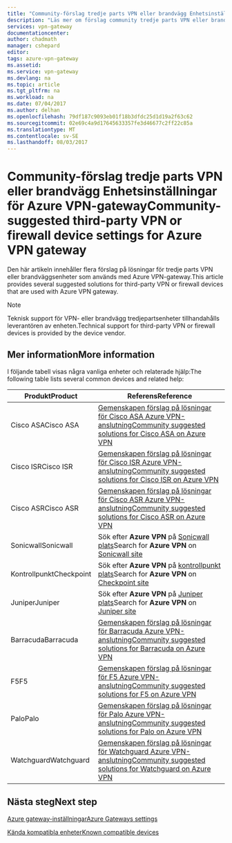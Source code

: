 ```yaml
---
title: "Community-förslag tredje parts VPN eller brandvägg Enhetsinställningar för Azure VPN-gateway | Microsoft Docs"
description: "Läs mer om förslag community tredje parts VPN eller brandvägg Enhetsinställningar för Azure VPN-gateway."
services: vpn-gateway
documentationcenter: 
author: chadmath
manager: cshepard
editor: 
tags: azure-vpn-gateway
ms.assetid: 
ms.service: vpn-gateway
ms.devlang: na
ms.topic: article
ms.tgt_pltfrm: na
ms.workload: na
ms.date: 07/04/2017
ms.author: delhan
ms.openlocfilehash: 79df187c9093eb01f18b3dfdc25d1d19a2f63c62
ms.sourcegitcommit: 02e69c4a9d17645633357fe3d46677c2ff22c85a
ms.translationtype: MT
ms.contentlocale: sv-SE
ms.lasthandoff: 08/03/2017
---
```

# <a name="community-suggested-third-party-vpn-or-firewall-device-settings-for-azure-vpn-gateway"></a><span data-ttu-id="e7b26-103">Community-förslag tredje parts VPN eller brandvägg Enhetsinställningar för Azure VPN-gateway</span><span class="sxs-lookup"><span data-stu-id="e7b26-103">Community-suggested third-party VPN or firewall device settings for Azure VPN gateway</span></span>

<span data-ttu-id="e7b26-104">Den här artikeln innehåller flera förslag på lösningar för tredje parts VPN eller brandväggsenheter som används med Azure VPN-gateway.</span><span class="sxs-lookup"><span data-stu-id="e7b26-104">This article provides several suggested solutions for third-party VPN or firewall devices that are used with Azure VPN gateway.</span></span>

> [!Note]
> <span data-ttu-id="e7b26-105">Teknisk support för VPN- eller brandvägg tredjepartsenheter tillhandahålls leverantören av enheten.</span><span class="sxs-lookup"><span data-stu-id="e7b26-105">Technical support for third-party VPN or firewall devices is provided by the device vendor.</span></span> 

## <a name="more-information"></a><span data-ttu-id="e7b26-106">Mer information</span><span class="sxs-lookup"><span data-stu-id="e7b26-106">More information</span></span>

<span data-ttu-id="e7b26-107">I följande tabell visas några vanliga enheter och relaterade hjälp:</span><span class="sxs-lookup"><span data-stu-id="e7b26-107">The following table lists several common devices and related help:</span></span>

|<span data-ttu-id="e7b26-108">Produkt</span><span class="sxs-lookup"><span data-stu-id="e7b26-108">Product</span></span>    |<span data-ttu-id="e7b26-109">Referens</span><span class="sxs-lookup"><span data-stu-id="e7b26-109">Reference</span></span>                                                |
|-----------|-----------------------------------------------------------|
|<span data-ttu-id="e7b26-110">Cisco ASA</span><span class="sxs-lookup"><span data-stu-id="e7b26-110">Cisco ASA</span></span>  |[<span data-ttu-id="e7b26-111">Gemenskapen förslag på lösningar för Cisco ASA Azure VPN-anslutning</span><span class="sxs-lookup"><span data-stu-id="e7b26-111">Community suggested solutions for Cisco ASA on Azure VPN</span></span>](https://search.cisco.com/search?query=%22Azure%20VPN%22%20ASA&locale=enUS&tab=Cisco)   |
|<span data-ttu-id="e7b26-112">Cisco ISR</span><span class="sxs-lookup"><span data-stu-id="e7b26-112">Cisco ISR</span></span>  |[<span data-ttu-id="e7b26-113">Gemenskapen förslag på lösningar för Cisco ISR Azure VPN-anslutning</span><span class="sxs-lookup"><span data-stu-id="e7b26-113">Community suggested solutions for Cisco ISR on Azure VPN</span></span>](https://search.cisco.com/search?query=%22Azure%20VPN%22%20ISR&locale=enUS&tab=Cisco)   |
|<span data-ttu-id="e7b26-114">Cisco ASR</span><span class="sxs-lookup"><span data-stu-id="e7b26-114">Cisco ASR</span></span>  |[<span data-ttu-id="e7b26-115">Gemenskapen förslag på lösningar för Cisco ASR Azure VPN-anslutning</span><span class="sxs-lookup"><span data-stu-id="e7b26-115">Community suggested solutions for Cisco ASR on Azure VPN</span></span>](https://search.cisco.com/search?query=%22Azure%20VPN%22%20ASR&locale=enUS&tab=Cisco)   |
|<span data-ttu-id="e7b26-116">Sonicwall</span><span class="sxs-lookup"><span data-stu-id="e7b26-116">Sonicwall</span></span> |<span data-ttu-id="e7b26-117">Sök efter **Azure VPN** på [Sonicwall plats](https://support.sonicwall.com/search)</span><span class="sxs-lookup"><span data-stu-id="e7b26-117">Search for **Azure VPN** on [Sonicwall site](https://support.sonicwall.com/search)</span></span> |
| <span data-ttu-id="e7b26-118">Kontrollpunkt</span><span class="sxs-lookup"><span data-stu-id="e7b26-118">Checkpoint</span></span>    |<span data-ttu-id="e7b26-119">Sök efter **Azure VPN** på [kontrollpunkt plats](https://supportcenter.checkpoint.com/supportcenter/portal)</span><span class="sxs-lookup"><span data-stu-id="e7b26-119">Search for **Azure VPN** on [Checkpoint site](https://supportcenter.checkpoint.com/supportcenter/portal)</span></span> |
|<span data-ttu-id="e7b26-120">Juniper</span><span class="sxs-lookup"><span data-stu-id="e7b26-120">Juniper</span></span> |<span data-ttu-id="e7b26-121">Sök efter **Azure VPN** på [Juniper plats]( http://www.juniper.net/search/public/)</span><span class="sxs-lookup"><span data-stu-id="e7b26-121">Search for **Azure VPN** on [Juniper site]( http://www.juniper.net/search/public/)</span></span>|
|<span data-ttu-id="e7b26-122">Barracuda</span><span class="sxs-lookup"><span data-stu-id="e7b26-122">Barracuda</span></span>  |[<span data-ttu-id="e7b26-123">Gemenskapen förslag på lösningar för Barracuda Azure VPN-anslutning</span><span class="sxs-lookup"><span data-stu-id="e7b26-123">Community suggested solutions for Barracuda on Azure VPN</span></span>](https://campus.barracuda.com/search/?q=%22Azure+VPN%22&x=0&y=0)   |
|<span data-ttu-id="e7b26-124">F5</span><span class="sxs-lookup"><span data-stu-id="e7b26-124">F5</span></span>         |[<span data-ttu-id="e7b26-125">Gemenskapen förslag på lösningar för F5 Azure VPN-anslutning</span><span class="sxs-lookup"><span data-stu-id="e7b26-125">Community suggested solutions for F5 on Azure VPN</span></span>](https://support.f5.com/csp/#/federated-search?q=%22Azure%20VPN%22&source=support)          |
|<span data-ttu-id="e7b26-126">Palo</span><span class="sxs-lookup"><span data-stu-id="e7b26-126">Palo</span></span>       |[<span data-ttu-id="e7b26-127">Gemenskapen förslag på lösningar för Palo Azure VPN-anslutning</span><span class="sxs-lookup"><span data-stu-id="e7b26-127">Community suggested solutions for Palo on Azure VPN</span></span>](https://live.paloaltonetworks.com/t5/forums/searchpage/tab/message?q=Azure+VPN)        |
|<span data-ttu-id="e7b26-128">Watchguard</span><span class="sxs-lookup"><span data-stu-id="e7b26-128">Watchguard</span></span> |[<span data-ttu-id="e7b26-129">Gemenskapen förslag på lösningar för Watchguard Azure VPN-anslutning</span><span class="sxs-lookup"><span data-stu-id="e7b26-129">Community suggested solutions for Watchguard on Azure VPN</span></span>](http://watchguardsupport.force.com/SupportSearch#q=Azure%20VPN&t=All&sort=relevancy)  |

## <a name="next-step"></a><span data-ttu-id="e7b26-130">Nästa steg</span><span class="sxs-lookup"><span data-stu-id="e7b26-130">Next step</span></span>

[<span data-ttu-id="e7b26-131">Azure gateway-inställningar</span><span class="sxs-lookup"><span data-stu-id="e7b26-131">Azure Gateways settings</span></span>](https://docs.microsoft.com/en-us/azure/vpn-gateway/vpn-gateway-about-vpn-devices#a-nameipsecaipsecike-parameters)

[<span data-ttu-id="e7b26-132">Kända kompatibla enheter</span><span class="sxs-lookup"><span data-stu-id="e7b26-132">Known compatible devices</span></span>](https://docs.microsoft.com/en-us/azure/vpn-gateway/vpn-gateway-about-vpn-devices#validated-vpn-devices)

